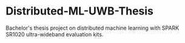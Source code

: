 # Distributed-ML-UWB-Thesis
Bachelor's thesis project on distributed machine learning with SPARK SR1020 ultra-wideband evaluation kits.
